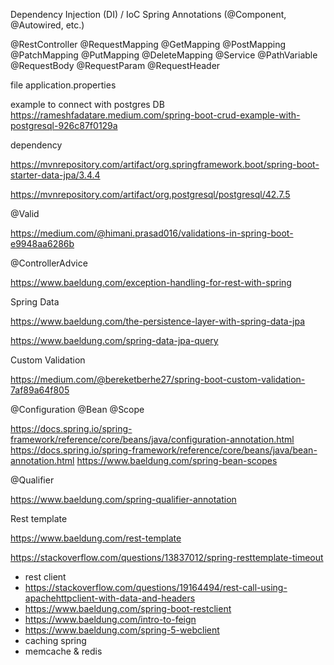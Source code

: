 Dependency Injection (DI) / IoC
Spring Annotations (@Component, @Autowired, etc.)

@RestController
@RequestMapping
@GetMapping
@PostMapping
@PatchMapping
@PutMapping
@DeleteMapping
@Service
@PathVariable
@RequestBody
@RequestParam
@RequestHeader

file application.properties

example to connect with postgres DB
https://rameshfadatare.medium.com/spring-boot-crud-example-with-postgresql-926c87f0129a


dependency

https://mvnrepository.com/artifact/org.springframework.boot/spring-boot-starter-data-jpa/3.4.4

https://mvnrepository.com/artifact/org.postgresql/postgresql/42.7.5

@Valid

https://medium.com/@himani.prasad016/validations-in-spring-boot-e9948aa6286b

@ControllerAdvice

https://www.baeldung.com/exception-handling-for-rest-with-spring

Spring Data

https://www.baeldung.com/the-persistence-layer-with-spring-data-jpa

https://www.baeldung.com/spring-data-jpa-query

Custom Validation

https://medium.com/@bereketberhe27/spring-boot-custom-validation-7af89a64f805

@Configuration
@Bean
@Scope

https://docs.spring.io/spring-framework/reference/core/beans/java/configuration-annotation.html
https://docs.spring.io/spring-framework/reference/core/beans/java/bean-annotation.html
https://www.baeldung.com/spring-bean-scopes

@Qualifier

https://www.baeldung.com/spring-qualifier-annotation

Rest template

https://www.baeldung.com/rest-template

https://stackoverflow.com/questions/13837012/spring-resttemplate-timeout


- rest client 
- https://stackoverflow.com/questions/19164494/rest-call-using-apachehttpclient-with-data-and-headers
- https://www.baeldung.com/spring-boot-restclient
- https://www.baeldung.com/intro-to-feign
- https://www.baeldung.com/spring-5-webclient
- caching spring
- memcache & redis